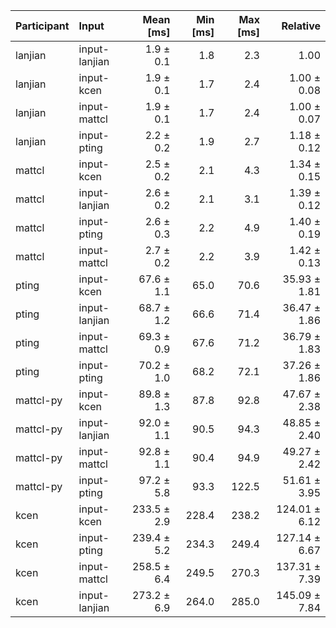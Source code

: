 | Participant | Input | Mean [ms] | Min [ms] | Max [ms] | Relative |
|:---|:---|---:|---:|---:|---:|
| lanjian | input-lanjian | 1.9 ± 0.1 | 1.8 | 2.3 | 1.00 |
| lanjian | input-kcen | 1.9 ± 0.1 | 1.7 | 2.4 | 1.00 ± 0.08 |
| lanjian | input-mattcl | 1.9 ± 0.1 | 1.7 | 2.4 | 1.00 ± 0.07 |
| lanjian | input-pting | 2.2 ± 0.2 | 1.9 | 2.7 | 1.18 ± 0.12 |
| mattcl | input-kcen | 2.5 ± 0.2 | 2.1 | 4.3 | 1.34 ± 0.15 |
| mattcl | input-lanjian | 2.6 ± 0.2 | 2.1 | 3.1 | 1.39 ± 0.12 |
| mattcl | input-pting | 2.6 ± 0.3 | 2.2 | 4.9 | 1.40 ± 0.19 |
| mattcl | input-mattcl | 2.7 ± 0.2 | 2.2 | 3.9 | 1.42 ± 0.13 |
| pting | input-kcen | 67.6 ± 1.1 | 65.0 | 70.6 | 35.93 ± 1.81 |
| pting | input-lanjian | 68.7 ± 1.2 | 66.6 | 71.4 | 36.47 ± 1.86 |
| pting | input-mattcl | 69.3 ± 0.9 | 67.6 | 71.2 | 36.79 ± 1.83 |
| pting | input-pting | 70.2 ± 1.0 | 68.2 | 72.1 | 37.26 ± 1.86 |
| mattcl-py | input-kcen | 89.8 ± 1.3 | 87.8 | 92.8 | 47.67 ± 2.38 |
| mattcl-py | input-lanjian | 92.0 ± 1.1 | 90.5 | 94.3 | 48.85 ± 2.40 |
| mattcl-py | input-mattcl | 92.8 ± 1.1 | 90.4 | 94.9 | 49.27 ± 2.42 |
| mattcl-py | input-pting | 97.2 ± 5.8 | 93.3 | 122.5 | 51.61 ± 3.95 |
| kcen | input-kcen | 233.5 ± 2.9 | 228.4 | 238.2 | 124.01 ± 6.12 |
| kcen | input-pting | 239.4 ± 5.2 | 234.3 | 249.4 | 127.14 ± 6.67 |
| kcen | input-mattcl | 258.5 ± 6.4 | 249.5 | 270.3 | 137.31 ± 7.39 |
| kcen | input-lanjian | 273.2 ± 6.9 | 264.0 | 285.0 | 145.09 ± 7.84 |
